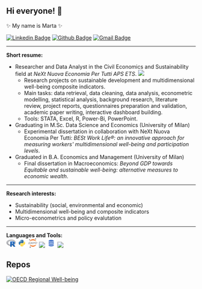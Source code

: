 ## Hi everyone! 👋
✨ My name is Marta ✨

[![Linkedin Badge](https://img.shields.io/badge/-LinkedIn-blue?style=for-the-badge&logo=Linkedin&logoColor=white&link=https://www.linkedin.com/marta-magnani-5566bb1b1/)][1]
[![Github Badge](https://img.shields.io/badge/-github-black?style=for-the-badge&labelColor=black&logo=github&logoColor=white&link=https://github.com/mmartamagna)][2]
[![Gmail Badge](https://img.shields.io/badge/-Gmail-c14438?style=for-the-badge&logo=Gmail&logoColor=white&link=mailto:mmagnani.marta@gmail.com)][3]

[1]: https://www.linkedin.com/in/marta-magnani-5566bb1b1/
[2]: https://github.com/mmartamagna
[3]: mailto:mmagnani.marta@gmail.com

---
**Short resume:**
- Researcher and Data Analyst in the Civil Economics and Sustainability field at *NeXt Nuova Economia Per Tutti APS ETS*. <img src="https://www.nexteconomia.org/wp-content/uploads/2016/05/next-logo-e1463394506814.png" width="100px"> </img> <br>
    * Research projects on sustainable development and multidimensional well-being composite indicators.
    * Main tasks: data retrieval, data cleaning, data analysis, econometric modelling, statistical analysis, background research, literature review, project reports, questionnaires preparation and validation, academic paper writing, interactive dashboard building.
    * Tools: STATA, Excel, R, Power-Bi, PowerPoint.
- Graduating in M.Sc. Data Science and Economics (University of Milan)
    * Experimental dissertation in collaboration with NeXt Nuova Economia Per Tutti: *BESt Work Life®: an innovative approach for measuring workers' multidimensional well-being and participation levels*.
- Graduated in B.A. Economics and Management (University of Milan)
    * Final dissertation in Macroeconomics: *Beyond GDP towards Equitable and sustainable well-being: alternative measures to economic wealth*.

--- 
**Research interests:**  
- Sustainability (social, environmental and economic)
- Multidimensional well-being and composite indicators
- Micro-econometrics and policy evalutation

--- 
**Languages and Tools:**  
<code><img height="25" src="https://raw.githubusercontent.com/github/explore/80688e429a7d4ef2fca1e82350fe8e3517d3494d/topics/r/r.png"></code>
<code><img height="25" src="https://raw.githubusercontent.com/github/explore/80688e429a7d4ef2fca1e82350fe8e3517d3494d/topics/python/python.png"></code>
<code><img height= "25" src="https://raw.githubusercontent.com/devicons/devicon/master/icons/jupyter/jupyter-original-wordmark.svg" alt="Jupyter"></code>
<code><img height="20" src="https://www.stata.com/includes/images/stata-logo-blue.svg"></code>
<code><img height="25" src="https://raw.githubusercontent.com/github/explore/80688e429a7d4ef2fca1e82350fe8e3517d3494d/topics/sql/sql.png"></code>
<code><img height="30" src="https://cdn.cdnlogo.com/logos/l/28/latex.svg"></code>

## Repos
[![OECD Regional Well-being](https://github-readme-stats.vercel.app/api/pin/?username=mmartamagna&repo=OECD-Regional-Well-being-dataset&show_owner=false)](https://github.com/mmartamagna/OECD-Regional-Well-being-dataset)


